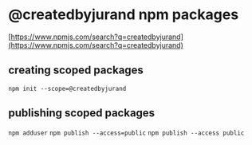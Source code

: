 # @createdbyjurand npm packages

[https://www.npmjs.com/search?q=createdbyjurand](https://www.npmjs.com/search?q=createdbyjurand)

## creating scoped packages

`npm init --scope=@createdbyjurand`

## publishing scoped packages

`npm adduser`
`npm publish --access=public`
`npm publish --access public`
